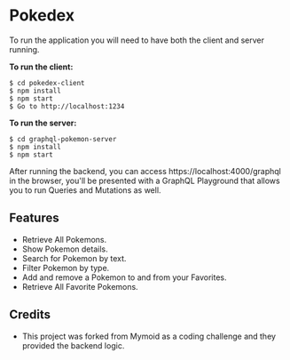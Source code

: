 # Pokedex

To run the application you will need to have both the client and server running.

**To run the client:**
 
```
$ cd pokedex-client
$ npm install
$ npm start
$ Go to http://localhost:1234
```

**To run the server:**

```
$ cd graphql-pokemon-server
$ npm install
$ npm start
```

After running the backend, you can access https://localhost:4000/graphql in the browser, you'll be presented with a GraphQL Playground that allows you to run Queries and Mutations as well.

## Features

- Retrieve All Pokemons.
- Show Pokemon details.
- Search for Pokemon by text.
- Filter Pokemon by type.
- Add and remove a Pokemon to and from your Favorites.
- Retrieve All Favorite Pokemons.

## Credits

- This project was forked from Mymoid as a coding challenge and they provided the backend logic.